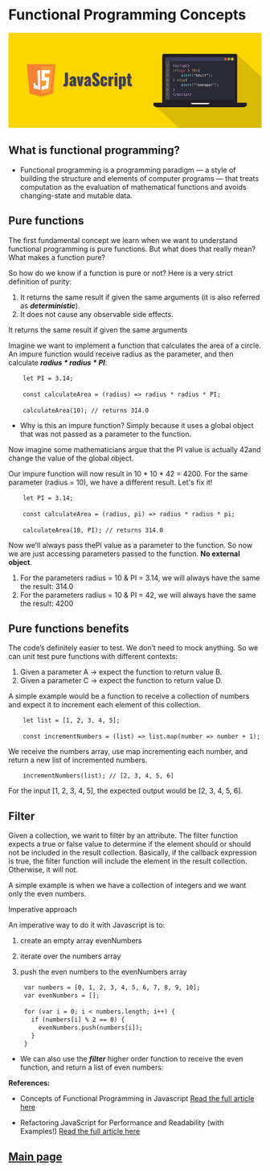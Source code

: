 # Functional Programming Concepts

![SQL](../201classes/Images201/js.png)

## What is functional programming?

- Functional programming is a programming paradigm — a style of building the structure and elements of computer programs — that treats computation as the evaluation of mathematical functions and avoids changing-state and mutable data.

## Pure functions

The first fundamental concept we learn when we want to understand functional programming is pure functions. But what does that really mean? What makes a function pure?

So how do we know if a function is pure or not? Here is a very strict definition of purity:

1. It returns the same result if given the same arguments (it is also referred as ***deterministic***).
2. It does not cause any observable side effects.

It returns the same result if given the same arguments

Imagine we want to implement a function that calculates the area of a circle. An impure function would receive radius as the parameter, and then calculate ***radius * radius * PI***:

        let PI = 3.14;

        const calculateArea = (radius) => radius * radius * PI;

        calculateArea(10); // returns 314.0

- Why is this an impure function? Simply because it uses a global object that was not passed as a parameter to the function.

Now imagine some mathematicians argue that the PI value is actually 42and change the value of the global object.

Our impure function will now result in 10 * 10 * 42 = 4200. For the same parameter (radius = 10), we have a different result. Let's fix it!

        let PI = 3.14;

        const calculateArea = (radius, pi) => radius * radius * pi;

        calculateArea(10, PI); // returns 314.0

Now we’ll always pass thePI value as a parameter to the function. So now we are just accessing parameters passed to the function. **No external object**.

1. For the parameters radius = 10 & PI = 3.14, we will always have the same the result: 314.0
2. For the parameters radius = 10 & PI = 42, we will always have the same the result: 4200

## Pure functions benefits

The code’s definitely easier to test. We don’t need to mock anything. So we can unit test pure functions with different contexts:

1. Given a parameter A → expect the function to return value B.
2. Given a parameter C → expect the function to return value D.

A simple example would be a function to receive a collection of numbers and expect it to increment each element of this collection.

        let list = [1, 2, 3, 4, 5];

        const incrementNumbers = (list) => list.map(number => number + 1);

We receive the numbers array, use map incrementing each number, and return a new list of incremented numbers.

        incrementNumbers(list); // [2, 3, 4, 5, 6]

For the input [1, 2, 3, 4, 5], the expected output would be [2, 3, 4, 5, 6].

## Filter

Given a collection, we want to filter by an attribute. The filter function expects a true or false value to determine if the element should or should not be included in the result collection. Basically, if the callback expression is true, the filter function will include the element in the result collection. Otherwise, it will not.

A simple example is when we have a collection of integers and we want only the even numbers.

Imperative approach

An imperative way to do it with Javascript is to:

1. create an empty array evenNumbers
2. iterate over the numbers array
3. push the even numbers to the evenNumbers array

        var numbers = [0, 1, 2, 3, 4, 5, 6, 7, 8, 9, 10];
        var evenNumbers = [];

        for (var i = 0; i < numbers.length; i++) {
          if (numbers[i] % 2 == 0) {
            evenNumbers.push(numbers[i]);
          }
        }

- We can also use the ***filter*** higher order function to receive the even function, and return a list of even numbers:

**References:**

- Concepts of Functional Programming in Javascript [Read the full article here](https://medium.com/the-renaissance-developer/concepts-of-functional-programming-in-javascript-6bc84220d2aa)

- Refactoring JavaScript for Performance and Readability (with Examples!)  [Read the full article here](https://dev.to/healeycodes/refactoring-javascript-for-performance-and-readability-with-examples-1hec/)

## [Main page](https://amjadmesmar.github.io/reading-notes/)